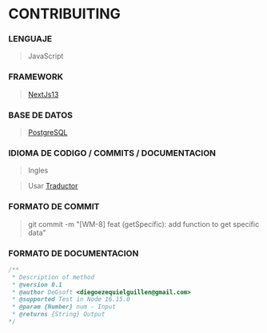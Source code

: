 # CONTRIBUITING

### LENGUAJE
> JavaScript

### FRAMEWORK
> [NextJs13](https://nextjs.org/blog/next-13/)

### BASE DE DATOS
> [PostgreSQL](https://www.postgresql.org/)

### IDIOMA DE CODIGO / COMMITS / DOCUMENTACION
> Ingles

> Usar [Traductor](https://translate.google.com.ar/)


### FORMATO DE COMMIT
> git commit -m "[WM-8] feat (getSpecific): add function to get specific data"


### FORMATO DE DOCUMENTACION
```js
/** 
 * Description of method
 * @version 0.1
 * @author DeGsoft <diegoezequielguillen@gmail.com>
 * @supported Test in Node 16.15.0 
 * @param {Number} num - Input
 * @returns {String} Output
*/
```